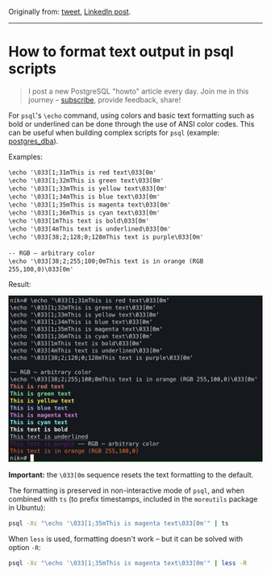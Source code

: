 Originally from: [tweet](https://twitter.com/samokhvalov/status/1740257405198557348), [LinkedIn post]().

---

# How to format text output in psql scripts

> I post a new PostgreSQL "howto" article every day. Join me in this
> journey – [subscribe](https://twitter.com/samokhvalov/), provide feedback, share!

For `psql`'s `\echo` command, using colors and basic text formatting such as bold or underlined can be done through the
use of ANSI color codes. This can be useful when building complex scripts for `psql` (example:
[postgres_dba](https://github.com/NikolayS/postgres_dba/)).

Examples:

```
\echo '\033[1;31mThis is red text\033[0m'
\echo '\033[1;32mThis is green text\033[0m'
\echo '\033[1;33mThis is yellow text\033[0m'
\echo '\033[1;34mThis is blue text\033[0m'
\echo '\033[1;35mThis is magenta text\033[0m'
\echo '\033[1;36mThis is cyan text\033[0m'
\echo '\033[1mThis text is bold\033[0m'
\echo '\033[4mThis text is underlined\033[0m'
\echo '\033[38;2;128;0;128mThis text is purple\033[0m'

-- RGB – arbitrary color
\echo '\033[38;2;255;100;0mThis text is in orange (RGB 255,100,0)\033[0m'
```

Result:

![](files/0091_result.png)

**Important:** the `\033[0m` sequence resets the text formatting to the default.

The formatting is preserved in non-interactive mode of `psql`, and when combined with `ts` (to prefix timestamps, included
in the `moreutils` package in Ubuntu):

```bash
psql -Xc "\echo '\033[1;35mThis is magenta text\033[0m'" | ts
```

When `less` is used, formatting doesn't work – but it can be solved with option `-R`:

```bash
psql -Xc "\echo '\033[1;35mThis is magenta text\033[0m'" | less -R
```
